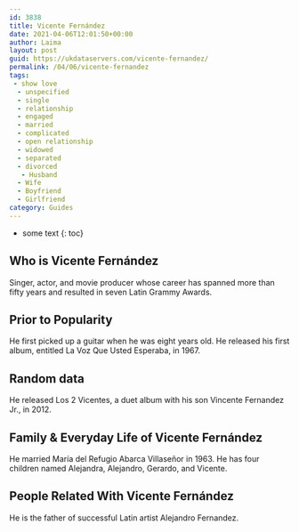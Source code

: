```yaml
---
id: 3838
title: Vicente Fernández
date: 2021-04-06T12:01:50+00:00
author: Laima
layout: post
guid: https://ukdataservers.com/vicente-fernandez/
permalink: /04/06/vicente-fernandez
tags:
 - show love
  - unspecified
  - single
  - relationship
  - engaged
  - married
  - complicated
  - open relationship
  - widowed
  - separated
  - divorced
   - Husband
  - Wife
  - Boyfriend
  - Girlfriend
category: Guides
---
```


* some text
{: toc}


## Who is Vicente Fernández
                  
                  
                  
Singer, actor, and movie producer whose career has spanned more than fifty years and resulted in seven Latin Grammy Awards.
                  
              
            
              
            
                
                
                
## Prior to Popularity
                  
                  
                  
He first picked up a guitar when he was eight years old. He released his first album, entitled La Voz Que Usted Esperaba, in 1967.
                  
              
            
              
            
                
                
                
## Random data
                  
                  
                  
He released Los 2 Vicentes, a duet album with his son Vincente Fernandez Jr., in 2012.
                  
              
            
              
            
                
                
                
## Family & Everyday Life of Vicente Fernández
                  
                  
                  
He married María del Refugio Abarca Villaseñor in 1963. He has four children named Alejandra, Alejandro, Gerardo, and Vicente.
                  
              
            
              
            
                
                
                
## People Related With Vicente Fernández
                  
                  
                  
He is the father of successful Latin artist Alejandro Fernandez.
                  
              
            
              
            
                
              
            
              
              
            
            
              
            
          
          
          